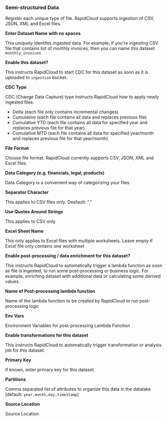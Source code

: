 ### Semi-structured Data

Register each unique type of file. RapidCloud supports ingestion of CSV, JSON, XML and Excel files.

**Enter Dataset Name with no spaces**

This uniquely identifes ingested data. For example, if you're ingesting CSV file that contains list of monthly invoices, then you can name this dataset `monthly_invoices`

**Enable this dataset?**

This instructs RapidCloud to start CDC for this dataset as soon as it is uploaded to `ingestion` bucket.

**CDC Type**

CDC (Change Data Capture) type instructs RapidCloud how to apply newly ingested files. 

- Delta (each file only contains incremental changes)
- Cumulative (each file contains all data and replaces previous file)
- Cumulative YTD (each file contains all data for specified year and replaces previous file for that year)
- Cumulative MTD (each file contains all data for specified year/month and replaces previous file for that year/month)

**File Format**

Choose file format. RapidCloud currently supports CSV, JSON, XML and Excel files

**Data Category (e.g. financials, legal, products)**

Data Category is a convenient way of categorizing your files 

**Separator Character**

This applies to CSV files only. Deafault: ","

**Use Quotes Around Strings**

This applies to CSV only

**Excel Sheet Name**

This only applies to Excel files with multiple worksheets. Leave empty if Excel file only contains one worksheet

**Enable post-processing / data enrichment for this dataset?**

This instructs RapidCloud to automatically trigger a lambda function as soon as file is ingested, to run some post-processing or business logic. For example, enriching dataset with additional data or calculating some derived values.

**Name of Post-processing lambda function**

Name of the lambda function to be created by RapidCloud to run post-processing logic

**Env Vars**

Environment Variables for post-processing Lambda Function

**Enable transformations for this dataset**

This instructs RapidCloud to automatically trigger transformation or analysis job for this dataset.

**Primary Key**

If known, enter primary key for this dataset.

**Partitions**

Comma separated list of attributes to organize this data in the datalake [default: `year,month,day,timestamp`]

**Source Location**

Source Location
